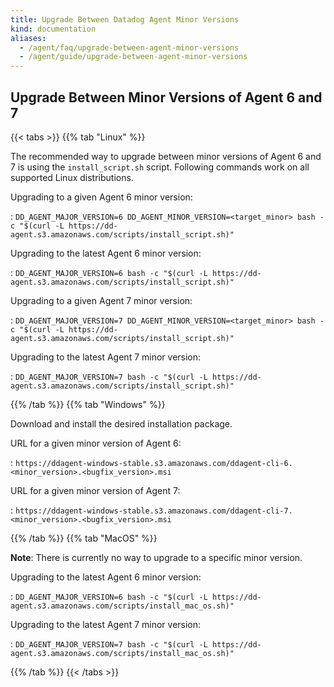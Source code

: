 ```yaml
---
title: Upgrade Between Datadog Agent Minor Versions
kind: documentation
aliases:
  - /agent/faq/upgrade-between-agent-minor-versions
  - /agent/guide/upgrade-between-agent-minor-versions
---
```


## Upgrade Between Minor Versions of Agent 6 and 7

{{< tabs >}}
{{% tab "Linux" %}}

The recommended way to upgrade between minor versions of Agent 6 and 7 is using the `install_script.sh` script. Following commands work on all supported Linux distributions.

Upgrading to a given Agent 6 minor version:

: `DD_AGENT_MAJOR_VERSION=6 DD_AGENT_MINOR_VERSION=<target_minor> bash -c "$(curl -L https://dd-agent.s3.amazonaws.com/scripts/install_script.sh)"`

Upgrading to the latest Agent 6 minor version:

: `DD_AGENT_MAJOR_VERSION=6 bash -c "$(curl -L https://dd-agent.s3.amazonaws.com/scripts/install_script.sh)"`

Upgrading to a given Agent 7 minor version:

: `DD_AGENT_MAJOR_VERSION=7 DD_AGENT_MINOR_VERSION=<target_minor> bash -c "$(curl -L https://dd-agent.s3.amazonaws.com/scripts/install_script.sh)"`

Upgrading to the latest Agent 7 minor version:

: `DD_AGENT_MAJOR_VERSION=7 bash -c "$(curl -L https://dd-agent.s3.amazonaws.com/scripts/install_script.sh)"`

{{% /tab %}}
{{% tab "Windows" %}}

Download and install the desired installation package.

URL for a given minor version of Agent 6:

: `https://ddagent-windows-stable.s3.amazonaws.com/ddagent-cli-6.<minor_version>.<bugfix_version>.msi`

URL for a given minor version of Agent 7:

: `https://ddagent-windows-stable.s3.amazonaws.com/ddagent-cli-7.<minor_version>.<bugfix_version>.msi`

{{% /tab %}}
{{% tab "MacOS" %}}

**Note**: There is currently no way to upgrade to a specific minor version.

Upgrading to the latest Agent 6 minor version:

: `DD_AGENT_MAJOR_VERSION=6 bash -c "$(curl -L https://dd-agent.s3.amazonaws.com/scripts/install_mac_os.sh)"`

Upgrading to the latest Agent 7 minor version:

: `DD_AGENT_MAJOR_VERSION=7 bash -c "$(curl -L https://dd-agent.s3.amazonaws.com/scripts/install_mac_os.sh)"`

{{% /tab %}}
{{< /tabs >}}
